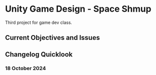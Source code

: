 # Unity Game Design - Space Shmup

Third project for game dev class.

## Current Objectives and Issues

## Changelog Quicklook

### 18 October 2024
